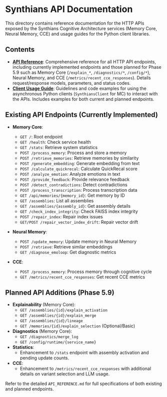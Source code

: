 # Synthians API Documentation

This directory contains reference documentation for the HTTP APIs exposed by the Synthians Cognitive Architecture services (Memory Core, Neural Memory, CCE) and usage guides for the Python client libraries.

## Contents

*   [**API Reference**](./API_REFERENCE.md): Comprehensive reference for all HTTP API endpoints, including currently implemented endpoints and those planned for Phase 5.9 such as Memory Core (`/explain_*`, `/diagnostics/*`, `/config/*`), Neural Memory, and CCE (`/metrics/recent_cce_responses`). Details request/response models, parameters, and status codes.
*   [**Client Usage Guide**](./client_usage.md): Guidelines and code examples for using the asynchronous Python clients (`SynthiansClient` for MC) to interact with the APIs. Includes examples for both current and planned endpoints.

## Existing API Endpoints (Currently Implemented)

*   **Memory Core**:
    *   `GET /`: Root endpoint
    *   `GET /health`: Check service health
    *   `GET /stats`: Retrieve system statistics
    *   `POST /process_memory`: Process and store a memory
    *   `POST /retrieve_memories`: Retrieve memories by similarity
    *   `POST /generate_embedding`: Generate embedding from text
    *   `POST /calculate_quickrecal`: Calculate QuickRecal score
    *   `POST /analyze_emotion`: Analyze emotions in text
    *   `POST /provide_feedback`: Provide relevance feedback
    *   `POST /detect_contradictions`: Detect contradictions
    *   `POST /process_transcription`: Process transcription data
    *   `GET /api/memories/{memory_id}`: Get memory by ID
    *   `GET /assemblies`: List all assemblies
    *   `GET /assemblies/{assembly_id}`: Get assembly details
    *   `GET /check_index_integrity`: Check FAISS index integrity
    *   `POST /repair_index`: Repair index issues
    *   `GET/POST /repair_vector_index_drift`: Repair vector drift

*   **Neural Memory**:
    *   `POST /update_memory`: Update memory in Neural Memory
    *   `POST /retrieve`: Retrieve similar embeddings
    *   `GET /diagnose_emoloop`: Get diagnostic metrics

*   **CCE**:
    *   `POST /process_memory`: Process memory through cognitive cycle
    *   `GET /metrics/recent_cce_responses`: Get recent CCE metrics

## Planned API Additions (Phase 5.9)

*   **Explainability** (Memory Core):
    *   `GET /assemblies/{id}/explain_activation`
    *   `GET /assemblies/{id}/explain_merge`
    *   `GET /assemblies/{id}/lineage`
    *   `GET /memories/{id}/explain_selection` (Optional/Basic)
*   **Diagnostics** (Memory Core):
    *   `GET /diagnostics/merge_log`
    *   `GET /config/runtime/{service_name}`
*   **Statistics**:
    *   Enhancement to `/stats` endpoint with assembly activation and pending update counts.
*   **CCE**:
    *   Enhancement to `/metrics/recent_cce_responses` with additional details on variant selection and LLM usage.

Refer to the detailed `API_REFERENCE.md` for full specifications of both existing and planned endpoints.
